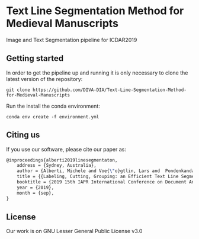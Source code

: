 # Text Line Segmentation Method for Medieval Manuscripts
Image and Text Segmentation pipeline for ICDAR2019

## Getting started

In order to get the pipeline up and running it is only necessary to clone the latest version of the repository:

``` shell
git clone https://github.com/DIVA-DIA/Text-Line-Segmentation-Method-for-Medieval-Manuscripts
```

Run the install the conda environment:

``` shell
conda env create -f environment.yml
```


## Citing us

If you use our software, please cite our paper as:

``` latex
@inproceedings{alberti2019linesegmentaton,
    address = {Sydney, Australia},
    author = {Alberti, Michele and Voe{\"o}gtlin, Lars and  Pondenkandath, Vinaychandran and Seuret, Mathias and Ingold, Rolf and Liwicki, Marcus},
    title = {{Labeling, Cutting, Grouping: an Efficient Text Line Segmentation Method for Medieval Manuscripts}},
    booktitle = {2019 15th IAPR International Conference on Document Analysis and Recognition (ICDAR)},
    year = {2019},
    month = {sep},
}
```

## License

Our work is on GNU Lesser General Public License v3.0
